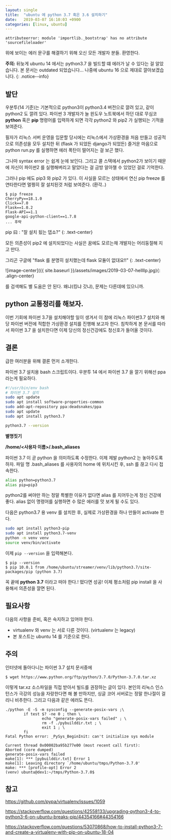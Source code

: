 ```yaml
---
layout: single
title:  "ubuntu 에 python 3.7 혹은 3.6 설치하기"
date:   2019-03-07 16:10:03 +0900
categories: [linux, ubuntu]
--- 
```



```
attributeerror: module 'importlib._bootstrap' has no attribute 'sourcefileloader'
```

위에 보이는 에러 문구를 해결하기 위해 오신 모든 개발자 분들. 환영한다.

**주의:** 뒤늦게 ubuntu 14 에서는 python3.7 을 빌드할 떄 에러가 날 수 있다는 걸 알았습니다.
본 문서는 outdated 되었습니다... 나중에 ubuntu 16 으로 제대로 깔아보겠습니다. 
{: .notice--info}

## 발단
우분투(14 기준)는 기본적으로 python3이 python3.4 버전으로 깔려 있고,
같이 python2 도 깔려 있다.
파이썬 3 개발자가 늘 윈도우 노트북에서 하던 대로 무심코 
**python** 혹은 **pip** 명령어를 입력하게 되면
각각 python2 와 pip2 가 실행되는 기적을 보여준다.

필자가 리눅스 서버 운영을 입문할 당시에는
리눅스에서 가상환경을 처음 만들고 성공적으로 의존성을 모두 설치한 뒤
(flask 가 되었든 django가 되었든)
즐거운 마음으로 python run.py 를 실행하면 에러 폭탄이 떨어지는 걸 보곤 했다.

그나마 syntax error 는 쉽게 눈에 보인다. 그리고 콜 스택에서 python2가 보이기 때문에
자신이 파이썬2 를 실행해버리고 말았다는 걸 금방 알아챌 수 있었던 걸로 기억한다.
 
그러나 pip 에도 pip3 와 pip2 가 있다. 이 사실을 모르는 상태에서 연신 pip freeze 를 
연타한다면 멀쩡히 잘 설치된것 처럼 보여준다. (환각..) 

```
$ pip freeze
CherryPy==18.1.0
Click==7.0
Flask==1.0.2
Flask-API==1.1
google-api-python-client==1.7.8
... 후략
```
pip 曰 : "잘 설치 됬는 뎁쇼?"
{: .text-center}


모든 의존성이 pip2 에 설치되었다는 사실은 꿈에도 모르는채 개발자는 어리둥절해 지고 만다.

그리곤 구글에
"flask 를 분명히 설치했는데 flask 모듈이 없대요!!"
{: .text-center}

![image-center]({{ site.baseurl }}/assets/images/2019-03-07-hellllp.jpg){: .align-center}

를 검색해도 별 도움은 안 된다. 왜냐(킹냐 갓냐), 문제는 다른데에 있으니까.


## python 교통정리를 해보자.
이번 기회에 파이썬 3.7을 설치해야할 일이 생겨서 이 참에 리눅스 파이썬3.7
설치와 해당 파이썬 버전에 적합한 가상환경 설치를 진행해 보고자 한다.
침착하게 본 문서를 따라서 파이썬 3.7 을 설치한다면 이제 당신의 정신건강에도
청신호가 들어올 것이다.
 
## 결론
급한 여러분을 위해 결론 먼저 소개한다.

파이썬 3.7 설치용 bash 스크립트이다. 우분투 14 에서 파이썬 3.7 을 깔기 위해선 ppa 라는게
필요하다.
``` bash
#!/usr/bin/env bash
# 파이썬 3.7 설치
sudo apt update
sudo apt install software-properties-common
sudo add-apt-repository ppa:deadsnakes/ppa
sudo apt update
sudo apt install python3.7

python3.7 --version
```

**별명짓기**

**/home/<사용자 이름>/.bash_aliases**

파이썬 3.7 이 곧 python 을 의미하도록 수정한다. 이제 제발 python2 는 놓아주도록 하자.
파일 명 .bash_aliases 를 사용자의 home 에 위치시킨 후, ssh 를 끊고 다시 접속한다.
``` bash
alias python=python3.7
alias pip=pip3
```
python2를 써야만 하는 정말 특별한 이유가 없다면
alias 를 지어두는게 정신 건강에 좋다. alias 없이 명령어를 실행하면 수 많은 에러를 맛 보게
될 수도 있다.

다음은 python3.7 용 venv 를 설치한 후, 실제로 가상환경을 하나 만들어 activate 한다.
``` bash
sudo apt install python3-pip
sudo apt install python3.7-venv
python -m venv venv
source venv/bin/activate
```

이제 `pip --version` 을 입력해본다.
```
$ pip --version
$ pip 10.0.1 from /home/ubuntu/streamer/venv/lib/python3.7/site-packages/pip (python 3.7)
```
꼭 끝에 **python 3.7** 이라고 떠야 한다.! 떴다면 성공! 이제 평소처럼
pip install 을 사용해서 의존성을 깔면 된다.


## 필요사항
다음의 사항을 준비, 혹은 숙지하고 있어야 한다.
* virtualenv 와 venv 는 서로 다른 것이다. (virtualenv 는 legacy)
* 본 포스트는 ubuntu 14 를 기준으로 한다.


## 주의
인터넷에 돌아다니는 파이썬 3.7 설치 문서중에
```
$ wget https://www.python.org/ftp/python/3.7.0/Python-3.7.0.tar.xz
```
이렇게 tar.xz 소스파일을 직접 받아서 빌드를 권장하는 글이 있다.
본인의 리눅스 인스턴스가 극강의 성능을 자랑한다면 해 볼 만하지만,
싱글 코어 서버로는 정말 한나절이 걸리니 비추한다.
그리고 다음과 같은 에러도 뜬다.
```
./python -E -S -m sysconfig --generate-posix-vars ;\
        if test $? -ne 0 ; then \
                echo "generate-posix-vars failed" ; \
                rm -f ./pybuilddir.txt ; \
                exit 1 ; \
        fi
Fatal Python error: _PySys_BeginInit: can't initialize sys module

Current thread 0x00002ba95b277e00 (most recent call first):
Aborted (core dumped)
generate-posix-vars failed
make[1]: *** [pybuilddir.txt] Error 1
make[1]: Leaving directory `/home/ubuntu/tmps/Python-3.7.0'
make: *** [profile-opt] Error 2
(venv) ubuntu@dev1:~/tmps/Python-3.7.0$ 

```



## 참고
https://github.com/pypa/virtualenv/issues/1059

https://stackoverflow.com/questions/42558133/upgrading-python3-4-to-python3-6-on-ubuntu-breaks-pip/44354166#44354166

https://stackoverflow.com/questions/53070868/how-to-install-python3-7-and-create-a-virtualenv-with-pip-on-ubuntu-18-04

 
 






